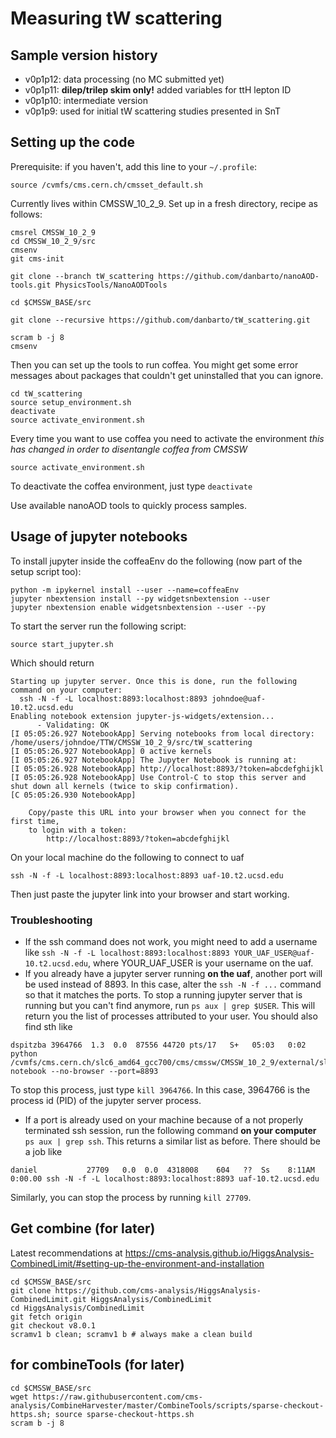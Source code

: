 # Measuring tW scattering

## Sample version history

- v0p1p12: data processing (no MC submitted yet)
- v0p1p11: **dilep/trilep skim only!** added variables for ttH lepton ID
- v0p1p10: intermediate version
- v0p1p9: used for initial tW scattering studies presented in SnT

## Setting up the code

Prerequisite: if you haven't, add this line to your `~/.profile`:
```
source /cvmfs/cms.cern.ch/cmsset_default.sh
```

Currently lives within CMSSW_10_2_9. Set up in a fresh directory, recipe as follows:
```
cmsrel CMSSW_10_2_9
cd CMSSW_10_2_9/src
cmsenv
git cms-init

git clone --branch tW_scattering https://github.com/danbarto/nanoAOD-tools.git PhysicsTools/NanoAODTools

cd $CMSSW_BASE/src

git clone --recursive https://github.com/danbarto/tW_scattering.git

scram b -j 8
cmsenv

```

Then you can set up the tools to run coffea. You might get some error messages about packages that couldn't get uninstalled that you can ignore.
```
cd tW_scattering
source setup_environment.sh
deactivate
source activate_environment.sh
```

Every time you want to use coffea you need to activate the environment *this has changed in order to disentangle coffea from CMSSW*
```
source activate_environment.sh
```

To deactivate the coffea environment, just type `deactivate`


Use available nanoAOD tools to quickly process samples.

## Usage of jupyter notebooks

To install jupyter inside the coffeaEnv do the following (now part of the setup script too):
```
python -m ipykernel install --user --name=coffeaEnv
jupyter nbextension install --py widgetsnbextension --user
jupyter nbextension enable widgetsnbextension --user --py
```

To start the server run the following script:
```
source start_jupyter.sh
```
Which should return
```
Starting up jupyter server. Once this is done, run the following command on your computer:
  ssh -N -f -L localhost:8893:localhost:8893 johndoe@uaf-10.t2.ucsd.edu
Enabling notebook extension jupyter-js-widgets/extension...
      - Validating: OK
[I 05:05:26.927 NotebookApp] Serving notebooks from local directory: /home/users/johndoe/TTW/CMSSW_10_2_9/src/tW_scattering
[I 05:05:26.927 NotebookApp] 0 active kernels
[I 05:05:26.927 NotebookApp] The Jupyter Notebook is running at:
[I 05:05:26.928 NotebookApp] http://localhost:8893/?token=abcdefghijkl
[I 05:05:26.928 NotebookApp] Use Control-C to stop this server and shut down all kernels (twice to skip confirmation).
[C 05:05:26.930 NotebookApp]

    Copy/paste this URL into your browser when you connect for the first time,
    to login with a token:
        http://localhost:8893/?token=abcdefghijkl
```

On your local machine do the following to connect to uaf
```
ssh -N -f -L localhost:8893:localhost:8893 uaf-10.t2.ucsd.edu
```

Then just paste the jupyter link into your browser and start working.

### Troubleshooting
- If the ssh command does not work, you might need to add a username like `ssh -N -f -L localhost:8893:localhost:8893 YOUR_UAF_USER@uaf-10.t2.ucsd.edu`, where YOUR_UAF_USER is your username on the uaf.
- If you already have a jupyter server running **on the uaf**, another port will be used instead of 8893. In this case, alter the `ssh -N -f ...` command so that it matches the ports. To stop a running jupyter server that is running but you can't find anymore, run `ps aux | grep $USER`. This will return you the list of processes attributed to your user. You should also find sth like
```
dspitzba 3964766  1.3  0.0  87556 44720 pts/17   S+   05:03   0:02 python /cvmfs/cms.cern.ch/slc6_amd64_gcc700/cms/cmssw/CMSSW_10_2_9/external/slc6_amd64_gcc700/bin/jupyter-notebook --no-browser --port=8893
```
To stop this process, just type `kill 3964766`. In this case, 3964766 is the process id (PID) of the jupyter server process.
- If a port is already used on your machine because of a not properly terminated ssh session, run the following command **on your computer** `ps aux | grep ssh`. This returns a similar list as before. There should be a job like
```
daniel           27709   0.0  0.0  4318008    604   ??  Ss    8:11AM   0:00.00 ssh -N -f -L localhost:8893:localhost:8893 uaf-10.t2.ucsd.edu
```
Similarly, you can stop the process by running `kill 27709`.


## Get combine (for later)
Latest recommendations at https://cms-analysis.github.io/HiggsAnalysis-CombinedLimit/#setting-up-the-environment-and-installation
```
cd $CMSSW_BASE/src
git clone https://github.com/cms-analysis/HiggsAnalysis-CombinedLimit.git HiggsAnalysis/CombinedLimit
cd HiggsAnalysis/CombinedLimit
git fetch origin
git checkout v8.0.1
scramv1 b clean; scramv1 b # always make a clean build
```

## for combineTools (for later)
```
cd $CMSSW_BASE/src
wget https://raw.githubusercontent.com/cms-analysis/CombineHarvester/master/CombineTools/scripts/sparse-checkout-https.sh; source sparse-checkout-https.sh
scram b -j 8
```
